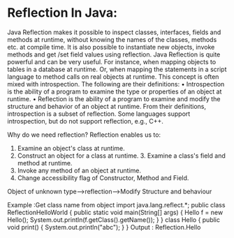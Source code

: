 
# Reflection In Java:
 Java Reflection makes it possible to inspect classes, interfaces, fields and methods at runtime,
 without knowing the names of the classes, methods etc. at compile time.
 It is also possible to instantiate new objects, invoke methods and get /set field values using reflection.
 Java Reflection is quite powerful and can be very useful.
 For instance, when mapping objects to tables in a database at runtime.
 Or, when mapping the statements in a script language to method calls on real objects at runtime.
 This concept is often mixed with introspection. The following are their definitions: 
• Introspection is the ability of a program to examine the type or properties of an object at runtime. 
• Reflection is the ability of a program to examine and modify the structure and behavior of an object at runtime.
 From their definitions, introspection is a subset of reflection. Some languages support introspection,
 but do not support reflection, e.g., C++.

Why do we need reflection? 
Reflection enables us to: 
1. Examine an object's class at runtime. 
2. Construct an object for a class at runtime. 3. Examine a class's field and method at runtime. 
4. Invoke any method of an object at runtime. 
5. Change accessibility flag of Constructor, Method and Field.
 
Object of unknown type-->reflection-->Modify Structure and behaviour

Example :Get class name	from object 
import java.lang.reflect.*; 
public class ReflectionHelloWorld 
{ 
	public static void main(String[] args)
 		{
		 Hello f = new Hello(); System.out.println(f.getClass().getName()); 
		}
}
class Hello 
{
 	public void print() 
		{
 		System.out.println("abc"); 
		} 
}
Output : Reflection.Hello
